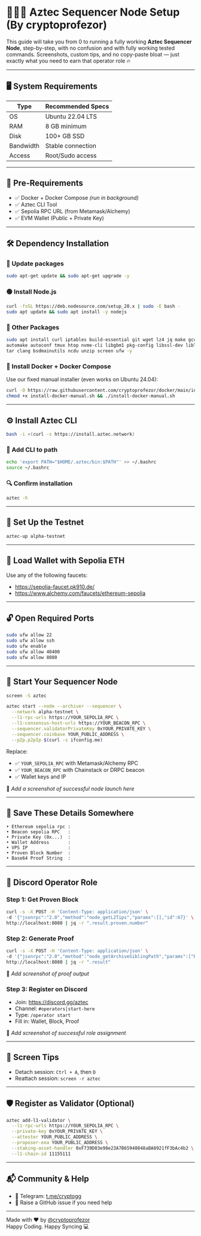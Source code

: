 # 👨🏻‍💻 Aztec Sequencer Node Setup (By cryptoprofezor)

This guide will take you from 0 to running a fully working **Aztec Sequencer Node**, step-by-step, with no confusion and with fully working tested commands. Screenshots, custom tips, and no copy-paste bloat — just exactly what you need to earn that operator role 🔥

---

## 🖥️ System Requirements

| Type         | Recommended Specs     |
|--------------|------------------------|
| OS           | Ubuntu 22.04 LTS       |
| RAM          | 8 GB minimum           |
| Disk         | 100+ GB SSD            |
| Bandwidth    | Stable connection      |
| Access       | Root/Sudo access       |

---

## 🔧 Pre-Requirements

- ✅ Docker + Docker Compose *(run in background)*
- ✅ Aztec CLI Tool
- ✅ Sepolia RPC URL (from Metamask/Alchemy)
- ✅ EVM Wallet (Public + Private Key)

---

## 🛠 Dependency Installation

### 🔁 Update packages
```bash
sudo apt-get update && sudo apt-get upgrade -y
```

### 🟢 Install Node.js
```bash
curl -fsSL https://deb.nodesource.com/setup_20.x | sudo -E bash -
sudo apt update && sudo apt install -y nodejs
```

### 🔨 Other Packages
```bash
sudo apt install curl iptables build-essential git wget lz4 jq make gcc nano \
automake autoconf tmux htop nvme-cli libgbm1 pkg-config libssl-dev libleveldb-dev \
tar clang bsdmainutils ncdu unzip screen ufw -y
```

### 🐳 Install Docker + Docker Compose
Use our fixed manual installer (even works on Ubuntu 24.04):
```bash
curl -O https://raw.githubusercontent.com/cryptoprofezor/docker/main/install-docker-manual.sh
chmod +x install-docker-manual.sh && ./install-docker-manual.sh
```

---

## ⚙️ Install Aztec CLI
```bash
bash -i <(curl -s https://install.aztec.network)
```

### 🧠 Add CLI to path
```bash
echo 'export PATH="$HOME/.aztec/bin:$PATH"' >> ~/.bashrc
source ~/.bashrc
```

### 🔍 Confirm installation
```bash
aztec -h
```

---

## 🧪 Set Up the Testnet
```bash
aztec-up alpha-testnet
```

---

## 💸 Load Wallet with Sepolia ETH
Use any of the following faucets:
- https://sepolia-faucet.pk910.de/
- https://www.alchemy.com/faucets/ethereum-sepolia

---

## 🔓 Open Required Ports
```bash
sudo ufw allow 22
sudo ufw allow ssh
sudo ufw enable
sudo ufw allow 40400
sudo ufw allow 8080
```

---

## 🧬 Start Your Sequencer Node
```bash
screen -S aztec
```

```bash
aztec start --node --archiver --sequencer \
  --network alpha-testnet \
  --l1-rpc-urls https://YOUR_SEPOLIA_RPC \
  --l1-consensus-host-urls https://YOUR_BEACON_RPC \
  --sequencer.validatorPrivateKey 0xYOUR_PRIVATE_KEY \
  --sequencer.coinbase YOUR_PUBLIC_ADDRESS \
  --p2p.p2pIp $(curl -s ifconfig.me)
```

Replace:
- ✅ `YOUR_SEPOLIA_RPC` with Metamask/Alchemy RPC
- ✅ `YOUR_BEACON_RPC` with Chainstack or DRPC beacon
- ✅ Wallet keys and IP

📸 *Add a screenshot of successful node launch here*

---

## 💾 Save These Details Somewhere
```
• Ethereum sepolia rpc :
• Beacon sepolia RPC   :
• Private Key (0x...)  :
• Wallet Address       :
• VPS IP               :
• Proven Block Number  :
• Base64 Proof String  :
```

---

## 🎯 Discord Operator Role

### Step 1: Get Proven Block
```bash
curl -s -X POST -H 'Content-Type: application/json' \
-d '{"jsonrpc":"2.0","method":"node_getL2Tips","params":[],"id":67}' \
http://localhost:8080 | jq -r ".result.proven.number"
```

### Step 2: Generate Proof
```bash
curl -s -X POST -H 'Content-Type: application/json' \
-d '{"jsonrpc":"2.0","method":"node_getArchiveSiblingPath","params":["BLOCK","BLOCK"],"id":67}' \
http://localhost:8080 | jq -r ".result"
```

📸 *Add screenshot of proof output*

### Step 3: Register on Discord
- Join: https://discord.gg/aztec
- Channel: `#operators│start-here`
- Type: `/operator start`
- Fill in: Wallet, Block, Proof

📸 *Add screenshot of successful role assignment*

---

## 🔁 Screen Tips
- Detach session: `Ctrl + A`, then `D`
- Reattach session: `screen -r aztec`

---

## 🛡 Register as Validator (Optional)
```bash
aztec add-l1-validator \
  --l1-rpc-urls https://YOUR_SEPOLIA_RPC \
  --private-key 0xYOUR_PRIVATE_KEY \
  --attester YOUR_PUBLIC_ADDRESS \
  --proposer-eoa YOUR_PUBLIC_ADDRESS \
  --staking-asset-handler 0xF739D03e98e23A7B65940848aBA8921fF3bAc4b2 \
  --l1-chain-id 11155111
```

---

## 📬 Community & Help

- 📣 Telegram: [t.me/cryptogg](https://t.me/cryptogg)
- 🐛 Raise a GitHub issue if you need help

---

Made with ❤️ by [@cryptoprofezor](https://github.com/cryptoprofezor)  
Happy Coding. Happy Syncing 💻
